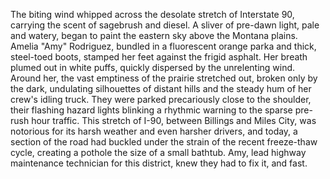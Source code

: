 The biting wind whipped across the desolate stretch of Interstate 90, carrying the scent of sagebrush and diesel.  A sliver of pre-dawn light, pale and watery, began to paint the eastern sky above the Montana plains.  Amelia "Amy" Rodriguez, bundled in a fluorescent orange parka and thick, steel-toed boots, stamped her feet against the frigid asphalt. Her breath plumed out in white puffs, quickly dispersed by the unrelenting wind. Around her, the vast emptiness of the prairie stretched out, broken only by the dark, undulating silhouettes of distant hills and the steady hum of her crew's idling truck.  They were parked precariously close to the shoulder, their flashing hazard lights blinking a rhythmic warning to the sparse pre-rush hour traffic. This stretch of I-90, between Billings and Miles City, was notorious for its harsh weather and even harsher drivers, and today, a section of the road had buckled under the strain of the recent freeze-thaw cycle, creating a pothole the size of a small bathtub. Amy, lead highway maintenance technician for this district, knew they had to fix it, and fast.
